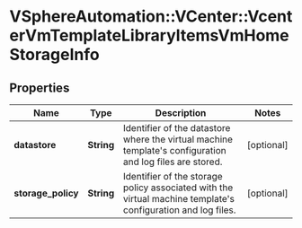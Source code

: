 # VSphereAutomation::VCenter::VcenterVmTemplateLibraryItemsVmHomeStorageInfo

## Properties
Name | Type | Description | Notes
------------ | ------------- | ------------- | -------------
**datastore** | **String** | Identifier of the datastore where the virtual machine template&#39;s configuration and log files are stored. | [optional] 
**storage_policy** | **String** | Identifier of the storage policy associated with the virtual machine template&#39;s configuration and log files. | [optional] 


